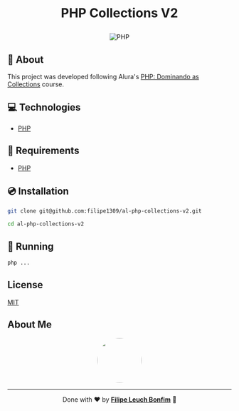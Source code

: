 # <p align="center">PHP Collections V2</p>

<p align="center">
    <img src="https://img.shields.io/badge/PHP-8-informational?style=flat-square&logo=php&color=777bb4&logoColor=8892BF" alt="PHP" />
</p>

## 💬 About

This project was developed following Alura's [PHP: Dominando as Collections](https://cursos.alura.com.br/course/php-dominando-collections) course.

## :computer: Technologies

- [PHP](https://php.net/)

## :scroll: Requirements

- [PHP](https://php.net/)

## :cd: Installation

```sh
git clone git@github.com:filipe1309/al-php-collections-v2.git
```

```sh
cd al-php-collections-v2
```

## :runner: Running

```sh
php ...
```

## License

[MIT](https://choosealicense.com/licenses/mit/)

## About Me

<p align="center">
    <a style="font-weight: bold" href="https://www.linkedin.com/in/filipe1309/">
    <img style="border-radius:50%" width="100px; "src="https://avatars.githubusercontent.com/u/2081014?s=60&v=4"/>
    </a>
</p>

---

<p align="center">
    Done with ♥ by <a style="font-weight: bold" href="https://www.linkedin.com/in/filipe1309/">Filipe Leuch Bonfim</a> 🖖
</p>

